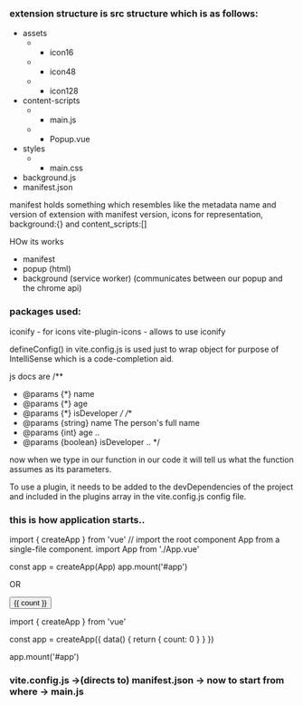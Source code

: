 


### extension structure is src structure which is as follows:
- assets
  - - icon16
  - - icon48
  - - icon128
- content-scripts
  - - main.js
  - - Popup.vue
- styles
  - - main.css
- background.js
- manifest.json

manifest holds something which resembles like the metadata
name and version of extension with manifest version, icons for representation, 
background:{} and content_scripts:[]


HOw its works
- manifest 
- popup (html)
- background (service worker) (communicates between our popup and the chrome api)


### packages used:
iconify - for icons
vite-plugin-icons - allows to use iconify

defineConfig() in vite.config.js is used just to wrap object for purpose of IntelliSense which is a code-completion aid.

js docs are 
/**
 * @params {*} name
 * @params {*} age
 * @params {*} isDeveloper
 */
/**
 * @params {string} name The person's full name
 * @params {int} age ..
 * @params {boolean} isDeveloper ..
 */

now when we type in our function in our code it will tell us what the function assumes as its parameters.

To use a plugin, it needs to be added to the devDependencies of the project and included in the plugins array in the vite.config.js config file.


### this is how application starts..
import { createApp } from 'vue'
// import the root component App from a single-file component.
import App from './App.vue'

const app = createApp(App)
app.mount('#app')


OR

<div id="app">
  <button @click="count++">{{ count }}</button>
</div>

import { createApp } from 'vue'

const app = createApp({
  data() {
    return {
      count: 0
    }
  }
})

app.mount('#app')



### vite.config.js ->(directs to) manifest.json -> now to start from where -> main.js
